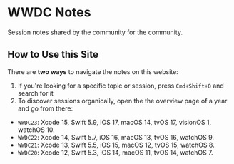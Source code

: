 # WWDC Notes

Session notes shared by the community for the community.


## How to Use this Site

There are **two ways** to navigate the notes on this website:

1. If you're looking for a specific topic or session, press `Cmd+Shift+O` and search for it
2. To discover sessions organically, open the the overview page of a year and go from there:

- ``WWDC23``: Xcode 15, Swift 5.9, iOS 17, macOS 14, tvOS 17, visionOS 1, watchOS 10.
- ``WWDC22``: Xcode 14, Swift 5.7, iOS 16, macOS 13, tvOS 16, watchOS 9.
- ``WWDC21``: Xcode 13, Swift 5.5, iOS 15, macOS 12, tvOS 15, watchOS 8.
- ``WWDC20``: Xcode 12, Swift 5.3, iOS 14, macOS 11, tvOS 14, watchOS 7.
